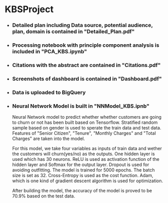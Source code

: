 # KBSProject

 - ### Detailed plan including Data source, potential audience, plan, domain is contained in "Detailed_Plan.pdf"
 - ### Processing notebook with principle component analysis is included in "PCA_KBS.ipynb"
 - ### Citations with the abstract are contained in "Citations.pdf" 
 - ### Screenshots of dashboard is contained in "Dashboard.pdf"
 - ### Data is uploaded to BigQuery
 -	### Neural Network Model is built in "NNModel_KBS.ipnb"
    Neural Network model to predict whether whether customers are going to churn or not has been built based on Tensorflow. Stratified random sample based on gender is used to sperate the train data and test data. Features of "Senior Citizen", "Tenure", "Monthly Charges" and "Total Charges" are taken into the model.

    For this model, we take four variables as inputs of train data and wether the customers will churn(yes/no) as the outputs. One hidden layer is used which has 30 neurons. ReLU is used as activation function of the hidden layer and Softmax for the output layer. Dropout is used for avoiding outfitting. The model is trained for 5000 epochs. The batch size is set as 32. Cross-Entropy is used as the cost function. Adam, which is one kind of gradient descent algorithm is used for optimization. 
    
    After building the model, the accuracy of the model is proved to be 70.9% based on the test data.


  

